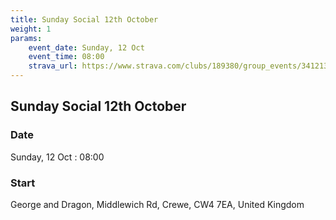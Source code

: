 ```yaml
---
title: Sunday Social 12th October
weight: 1
params:
    event_date: Sunday, 12 Oct
    event_time: 08:00
    strava_url: https://www.strava.com/clubs/189380/group_events/3412138124117791540
---
```


## Sunday Social 12th October 



### Date

Sunday, 12 Oct : 08:00

### Start

George and Dragon, Middlewich Rd, Crewe, CW4 7EA, United Kingdom


